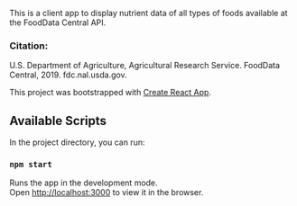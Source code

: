 This is a client app to display nutrient data of all types of foods available at the FoodData Central API.

### Citation:
U.S. Department of Agriculture, Agricultural Research Service. FoodData Central, 2019. fdc.nal.usda.gov.

This project was bootstrapped with [Create React App](https://github.com/facebook/create-react-app).

## Available Scripts

In the project directory, you can run:

### `npm start`

Runs the app in the development mode.\
Open [http://localhost:3000](http://localhost:3000) to view it in the browser.
